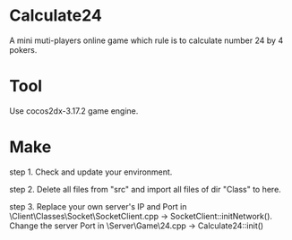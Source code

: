# Calculate24

A mini muti-players online game which rule is to calculate number 24 by 4 pokers.

# Tool
Use cocos2dx-3.17.2 game engine.

# Make
step 1. Check and update your environment.

step 2. Delete all files from "src" and import all files of dir "Class" to here.

step 3. Replace your own server's IP and Port in \Client\Classes\Socket\SocketClient.cpp -> SocketClient::initNetwork(). Change the server Port in \Server\Game\24.cpp -> Calculate24::init()
